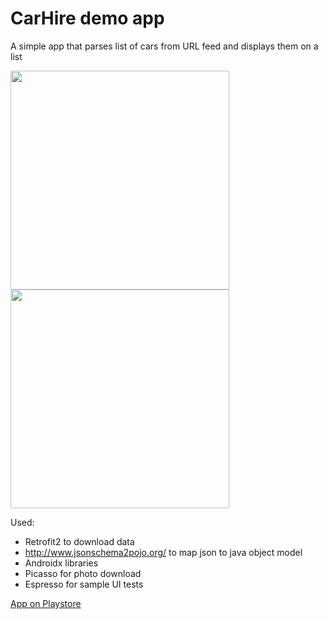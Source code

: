CarHire demo app
================

A simple app that parses list of cars from URL feed and displays them on a list

<img src="https://raw.githubusercontent.com/RdenQ/CarHire/branch/master/list_of_cars.png" width="350" />
<img src="https://github.com/RdenQ/CarHire/single_car.png" width="350" />

Used:
- Retrofit2 to download data
- http://www.jsonschema2pojo.org/ to map json to java object model
- Androidx libraries
- Picasso for photo download
- Espresso for sample UI tests

[App on Playstore](https://play.google.com/store/apps/details?id=com.rdenq.carhire)



